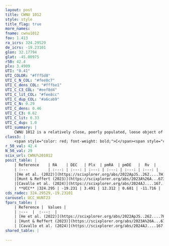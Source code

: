 ```yaml
---
layout: post
title: CWNU 1012
style: style
title_flag: true
more_names: 
fname: cwnu1012
fov: 1.413
ra_icrs: 324.29529
de_icrs: -19.23101
glon: 32.17794
glat: -45.00975
r50: 42.4
plx: 3.4909
UTI: "0.41"
UTI_COLOR: "#fff5d8"
UTI_C_N_COL: "#fee0c7"
UTI_C_dens_COL: "#fffbe1"
UTI_C_C3_COL: "#eef8d4"
UTI_C_lit_COL: "#fee8cc"
UTI_C_dup_COL: "#a6cab9"
UTI_C_N: 0.29
UTI_C_dens: 0.46
UTI_C_C3: 0.62
UTI_C_lit: 0.33
UTI_C_dup: 1.0
UTI_summary: |
    CWNU 1012 is a relatively close, poorly populated, loose object of intermediate C3 quality. It was recently reported in the literature.
class3: |
    <span style="color: red; font-weight: bold;">C</span><span style="color: green; font-weight: bold;">A</span>
r_50_val: 42.4
N_50_val: 29
scix_url: CWNU%201012
posit_table: |
    | Reference    | RA    | DEC   | Plx  | pmRA  | pmDE   |  Rv  |
    | :---         | :---: | :---: | :---: | :---: | :---: | :---: |
    |[He et al. (2022)](https://scixplorer.org/abs/2022ApJS..262....7H) | 324.548 | -18.931 | 3.426 | 12.311 | 0.699 | -- |
    |[Hunt & Reffert (2023)](https://scixplorer.org/abs/2023A%26A...673A.114H) | 324.329 | -19.527 | 3.486 | 12.59 | 0.634 | -10.079 |
    |[Cavallo et al. (2024)](https://scixplorer.org/abs/2024AJ....167...12C) | 325.026 | -20.431 | 3.491 | -- | -- | -- |
    | **UCC** |324.295 | -19.231 | 3.491 | 12.312 | 0.681 | -11.716 | 
cds_radec: 324.29529,-19.23101
carousel: UCC_HUNT23
fpars_table: |
    | Reference |  Values |
    | :---  |  :---:  |
    | [He et al. (2022)](https://scixplorer.org/abs/2022ApJS..262....7H) | `A0=0.1, logAge=7.85` |
    | [Hunt & Reffert (2023)](https://scixplorer.org/abs/2023A%26A...673A.114H) | `AV50=0.089, diffAV50=0.741, MOD50=7.232, logAge50=8.131` |
    | [Cavallo et al. (2024)](https://scixplorer.org/abs/2024AJ....167...12C) | `AV50=0.3, dMod50=7.35, logAge50=7.83, [Fe/H]50=0.25` |
shared_table: |
    
---
```

